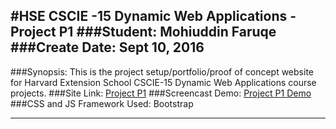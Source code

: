 #HSE CSCIE -15 Dynamic Web Applications - Project P1
###Student: Mohiuddin Faruqe
###Create Date: Sept 10, 2016
---

###Synopsis: This is the project setup/portfolio/proof of concept website for Harvard Extension School CSCIE-15 Dynamic Web Applications course projects.
###Site Link: [Project P1](http://p1.guddi.ca)
###Screencast Demo: [Project P1 Demo](http://screencast.com/t/PGkKaUMw)
###CSS and JS Framework Used: Bootstrap

---

